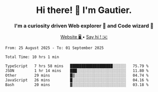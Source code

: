 <h1 align="center">Hi there! 👋 I'm Gautier.</h1>
<h3 align="center">I'm a curiosity driven Web explorer 🚀 and Code wizard 🧙</h3>

<p align="center">
  <a href="https://xisabla.github.io/">Website 🖥️ </a> •
  <a href="mailto:xisabla.dev@gmail.com">Say hi ! ✉️</a>
</p>

<!--START_SECTION:waka-->

```txt
From: 25 August 2025 - To: 01 September 2025

Total Time: 10 hrs 1 min

TypeScript   7 hrs 58 mins   ███████████████████░░░░░░   75.79 %
JSON         1 hr 14 mins    ███░░░░░░░░░░░░░░░░░░░░░░   11.80 %
Other        29 mins         █▒░░░░░░░░░░░░░░░░░░░░░░░   04.74 %
JavaScript   26 mins         █░░░░░░░░░░░░░░░░░░░░░░░░   04.16 %
Bash         20 mins         ▓░░░░░░░░░░░░░░░░░░░░░░░░   03.18 %
```

<!--END_SECTION:waka-->
